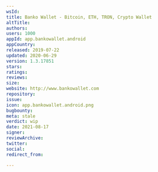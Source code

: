 ```yaml
---
wsId: 
title: Banko Wallet - Bitcoin, ETH, TRON, Crypto Wallet
altTitle: 
authors: 
users: 1000
appId: app.bankowallet.android
appCountry: 
released: 2019-07-22
updated: 2020-06-29
version: 1.3.17851
stars: 
ratings: 
reviews: 
size: 
website: http://www.bankowallet.com
repository: 
issue: 
icon: app.bankowallet.android.png
bugbounty: 
meta: stale
verdict: wip
date: 2021-08-17
signer: 
reviewArchive: 
twitter: 
social: 
redirect_from: 

---
```


